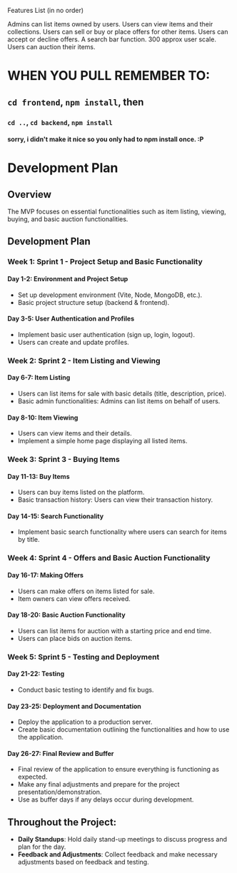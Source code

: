 Features List (in no order)

Admins can list items owned by users.
Users can view items and their collections. 
Users can sell or buy or place offers for other items.
Users can accept or decline offers. 
A search bar function. 
300 approx user scale. 
Users can auction their items. 

# WHEN YOU PULL REMEMBER TO:
## `cd frontend`, `npm install`, then
### `cd ..`, `cd backend`, `npm install`
#### sorry, i didn't make it nice so you only had to npm install once. :P



# Development Plan

## Overview
The MVP focuses on essential functionalities such as item listing, viewing, buying, and basic auction functionalities.

## Development Plan

### **Week 1: Sprint 1 - Project Setup and Basic Functionality**

#### Day 1-2: Environment and Project Setup
- Set up development environment (Vite, Node, MongoDB, etc.).
- Basic project structure setup (backend & frontend).

#### Day 3-5: User Authentication and Profiles
- Implement basic user authentication (sign up, login, logout).
- Users can create and update profiles.

### **Week 2: Sprint 2 - Item Listing and Viewing**

#### Day 6-7: Item Listing
- Users can list items for sale with basic details (title, description, price).
- Basic admin functionalities: Admins can list items on behalf of users.

#### Day 8-10: Item Viewing
- Users can view items and their details.
- Implement a simple home page displaying all listed items.

### **Week 3: Sprint 3 - Buying Items**

#### Day 11-13: Buy Items
- Users can buy items listed on the platform.
- Basic transaction history: Users can view their transaction history.

#### Day 14-15: Search Functionality
- Implement basic search functionality where users can search for items by title.

### **Week 4: Sprint 4 - Offers and Basic Auction Functionality**

#### Day 16-17: Making Offers
- Users can make offers on items listed for sale.
- Item owners can view offers received.

#### Day 18-20: Basic Auction Functionality
- Users can list items for auction with a starting price and end time.
- Users can place bids on auction items.

### **Week 5: Sprint 5 - Testing and Deployment**

#### Day 21-22: Testing
- Conduct basic testing to identify and fix bugs.

#### Day 23-25: Deployment and Documentation
- Deploy the application to a production server.
- Create basic documentation outlining the functionalities and how to use the application.

#### Day 26-27: Final Review and Buffer
- Final review of the application to ensure everything is functioning as expected.
- Make any final adjustments and prepare for the project presentation/demonstration.
- Use as buffer days if any delays occur during development.

## Throughout the Project:
- **Daily Standups**: Hold daily stand-up meetings to discuss progress and plan for the day.
- **Feedback and Adjustments**: Collect feedback and make necessary adjustments based on feedback and testing.



